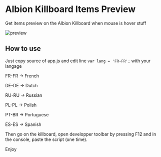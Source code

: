 # Albion Killboard Items Preview
Get items preview on the Albion Killboard when mouse is hover stuff

![preview](https://i.imgur.com/Xa3IHXM.png)

## How to use

Just copy source of app.js and 
edit line ```var lang = 'FR-FR';``` with your langage

FR-FR -> French

DE-DE -> Dutch

RU-RU -> Russian

PL-PL -> Polish

PT-BR -> Portuguese

ES-ES -> Spanish

Then go on the killboard, open developper toolbar by pressing F12 and in the console, paste the script (one time).

Enjoy
